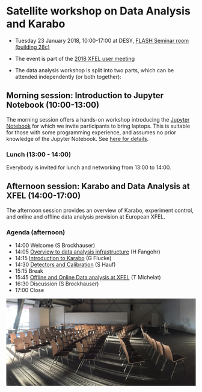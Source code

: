 # Satellite workshop on Data Analysis and Karabo 

* Tuesday 23 January 2018, 10:00-17:00 at DESY, [FLASH Seminar room (building 28c)](https://www.google.de/maps/place/FLASH/@53.5804765,9.8796105,1213m/data=!3m2!1e3!4b1!4m5!3m4!1s0x47b1842e70501fed:0x8cc3df31f98c81f7!8m2!3d53.5804733!4d9.8818045)

* The event is part of
the
[2018 XFEL user meeting](https://indico.desy.de/indico/event/18831/)


* The data analysis workshop is split into two parts, which can be
  attended independently (or both together):

## Morning session: Introduction to Jupyter Notebook (10:00-13:00)

The morning session offers a hands-on workshop introducing
the [Jupyter Notebook](http://jupyter.org) for which we invite
participants to bring laptops. This is suitable for those with some
programming experience, and assumes no prior knowledge of the Jupyter
Notebook. See [here for details](jupyter.md).

### Lunch (13:00 - 14:00)

Everybody is invited for lunch and networking from 13:00 to 14:00.

## Afternoon session: Karabo and Data Analysis at XFEL (14:00-17:00)

The afternoon session provides an overview of Karabo, experiment
control, and online and offline data analysis provision at European
XFEL.


### Agenda (afternoon)

* 14:00 Welcome (S Brockhauser)
* 14:05 [Overview to data analysis infrastructure](01-overview.pdf) (H Fangohr)
* 14:15 [Introduction to Karabo](02-karabo.pdf) (G Flucke)
* 14:30 [Detectors and Calibration](03-detectors-and-calibration.pdf) (S Hauf)
* 15:15 Break
* 15:45 [Offline and Online Data analysis at XFEL](04-online-and-offline-data-analysis.pdf) (T Michelat)
* 16:30 Discussion (S Brockhauser)
* 17:00 Close

![FLASH seminar room](flash-seminar-room.jpg)

